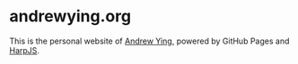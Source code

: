 # andrewying.org

This is the personal website of [Andrew Ying](http://andrewying.org), powered by GitHub Pages and [HarpJS](http://harpjs.com/).